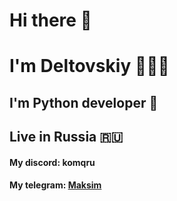 # Hi there 👋
# I'm Deltovskiy 👨🏻‍💻
## I'm Python developer 👾
## Live in Russia 🇷🇺
#### My discord: komqru
#### My telegram: <a href="https://t.me/mxmdlt">Maksim</a>
